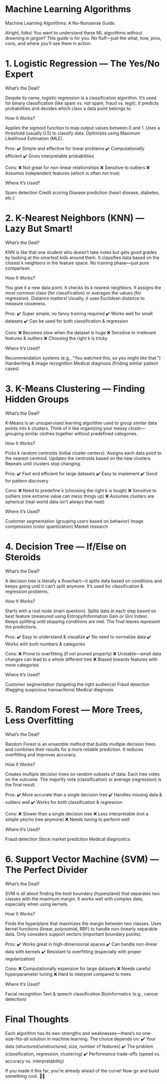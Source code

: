 

# Machine Learning Algorithms 

Machine Learning Algorithms: A No-Nonsense Guide.

Alright, folks! You want to understand these ML algorithms without drowning in jargon? This guide is for you. No fluff—just the what, how, pros, cons, and where you’ll see them in action. 

# 1. Logistic Regression — The Yes/No Expert

What’s the Deal?

Despite its name, logistic regression is a classification algorithm. It’s used for binary classification (like spam vs. not spam, fraud vs. legit). It predicts probabilities and decides which class a data point belongs to.

How It Works?

Applies the sigmoid function to map output values between 0 and 1.
Uses a threshold (usually 0.5) to classify data.
Optimizes using Maximum Likelihood Estimation (MLE).

Pros:
✔️ Simple and effective for linear problems
✔️ Computationally efficient
✔️ Gives interpretable probabilities

Cons:
❌ Not great for non-linear relationships
❌ Sensitive to outliers
❌ Assumes independent features (which is often not true)

Where It’s Used?

Spam detection
Credit scoring
Disease prediction (heart disease, diabetes, etc.) 

# 2. K-Nearest Neighbors (KNN) — Lazy But Smart!

What’s the Deal?

KNN is like that one student who doesn’t take notes but gets good grades by looking at the smartest kids around them. It classifies data based on the closest k neighbors in the feature space. No training phase—just pure comparison.

How It Works?

You give it a new data point.
It checks its k nearest neighbors.
It assigns the most common class (for classification) or averages the values (for regression).
Distance matters! Usually, it uses Euclidean distance to measure closeness.

Pros:
✔️ Super simple, no fancy training required
✔️ Works well for small datasets
✔️ Can be used for both classification & regression

Cons:
❌ Becomes slow when the dataset is huge
❌ Sensitive to irrelevant features & outliers
❌ Choosing the right k is tricky

Where It’s Used?

Recommendation systems (e.g., "You watched this, so you might like that.")
Handwriting & image recognition
Medical diagnosis (finding similar patient cases)

# 3. K-Means Clustering — Finding Hidden Groups

What’s the Deal?

K-Means is an unsupervised learning algorithm used to group similar data points into k clusters. Think of it like organizing your messy closet—grouping similar clothes together without predefined categories.

How It Works?

Picks k random centroids (initial cluster centers).
Assigns each data point to the nearest centroid.
Updates the centroids based on the new clusters.
Repeats until clusters stop changing.

Pros:
✔️ Fast and efficient for large datasets
✔️ Easy to implement
✔️ Good for pattern discovery

Cons:
❌ Need to predefine k (choosing the right k is tough)
❌ Sensitive to outliers (one extreme value can mess things up)
❌ Assumes clusters are spherical (real-world data isn’t always that neat)

Where It’s Used?

Customer segmentation (grouping users based on behavior)
Image compression (color quantization)
Market research

# 4. Decision Tree — If/Else on Steroids

What’s the Deal?

A decision tree is literally a flowchart—it splits data based on conditions and keeps going until it can’t split anymore. It’s used for classification & regression problems.

How It Works?

Starts with a root node (main question).
Splits data at each step based on best feature (measured using Entropy/Information Gain or Gini Index).
Keeps splitting until stopping conditions are met.
The final leaves represent the predictions.

Pros:
✔️ Easy to understand & visualize
✔️ No need to normalize data
✔️ Works with both numbers & categories

Cons:
❌ Prone to overfitting (if not pruned properly)
❌ Unstable—small data changes can lead to a whole different tree
❌ Biased towards features with more categories

Where It’s Used?

Customer segmentation (targeting the right audience)
Fraud detection (flagging suspicious transactions)
Medical diagnosis

# 5. Random Forest — More Trees, Less Overfitting

What’s the Deal?

Random Forest is an ensemble method that builds multiple decision trees and combines their results for a more reliable prediction. It reduces overfitting and improves accuracy.

How It Works?

Creates multiple decision trees on random subsets of data.
Each tree votes on the outcome.
The majority vote (classification) or average (regression) is the final result.

Pros:
✔️ More accurate than a single decision tree
✔️ Handles missing data & outliers well
✔️ Works for both classification & regression

Cons:
❌ Slower than a single decision tree
❌ Less interpretable (not a simple yes/no tree anymore)
❌ Needs tuning to perform well

Where It’s Used?

Fraud detection
Stock market prediction
Medical diagnostics

# 6. Support Vector Machine (SVM) — The Perfect Divider

What’s the Deal?

SVM is all about finding the best boundary (hyperplane) that separates two classes with the maximum margin. It works well with complex data, especially when using kernels.

How It Works?

Finds the hyperplane that maximizes the margin between two classes.
Uses kernel functions (linear, polynomial, RBF) to handle non-linearly separable data.
Only considers support vectors (important boundary points).

Pros:
✔️ Works great in high-dimensional spaces
✔️ Can handle non-linear data with kernels
✔️ Resistant to overfitting (especially with proper regularization)

Cons:
❌ Computationally expensive for large datasets
❌ Needs careful hyperparameter tuning
❌ Hard to interpret compared to trees

Where It’s Used?

Facial recognition
Text & speech classification
Bioinformatics (e.g., cancer detection)

# Final Thoughts

Each algorithm has its own strengths and weaknesses—there’s no one-size-fits-all solution in machine learning. The choice depends on:
✔️ Your data (structured/unstructured, size, number of features)
✔️ The problem (classification, regression, clustering)
✔️ Performance trade-offs (speed vs. accuracy vs. interpretability)

If you made it this far, you’re already ahead of the curve! Now go and build something cool. 🚀🔥


